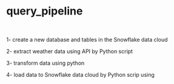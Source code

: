 # query_pipeline
 <br>
 
1- create a new database and tables in the Snowflake data cloud

2- extract weather data using API by Python script

3- transform data using python 

4- load data to Snowflake data cloud by Python scrip using 
